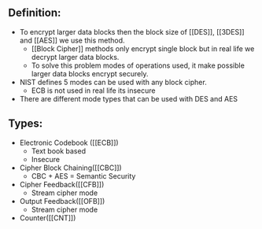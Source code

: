 ## Definition:
- To encrypt larger data blocks then the block size of [[DES]], [[3DES]] and [[AES]] we use this method.
	- [[Block Cipher]] methods only encrypt single block but in real life we decrypt larger data blocks.
	- To solve this problem modes of operations used, it make possible larger data blocks encrypt securely.
- NIST defines 5 modes can be used with any block cipher.
	- ECB is not used in real life its insecure
- There are different mode types that can be used with DES and AES
## Types:
- Electronic Codebook ([[ECB]])
	- Text book based
	- Insecure
- Cipher Block Chaining([[CBC]])
	- CBC + AES = Semantic Security
- Cipher Feedback([[CFB]])
	- Stream cipher mode
- Output Feedback([[OFB]])
	-  Stream cipher mode
- Counter([[CNT]])
